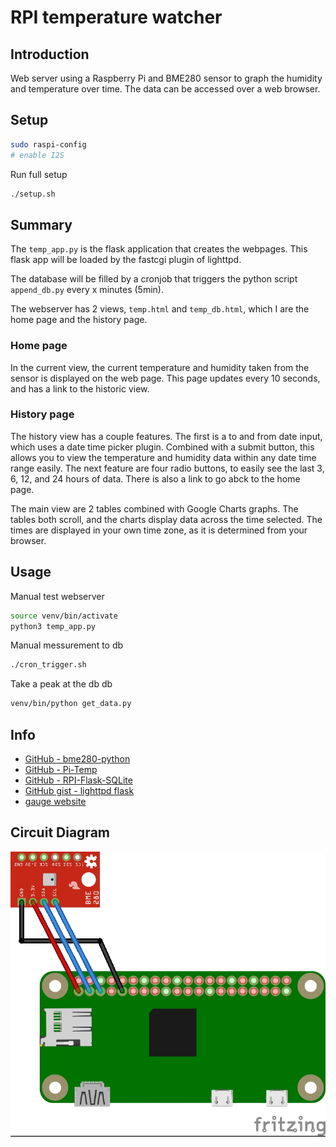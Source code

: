 # RPI temperature watcher

## Introduction
Web server using a Raspberry Pi and BME280 sensor to graph the humidity and temperature over time. The data can be accessed over a web browser.

## Setup
```bash
sudo raspi-config
# enable I2S
```
Run full setup
```bash
./setup.sh
```

## Summary

The `temp_app.py` is the flask application that creates the webpages. This flask app will be loaded by the fastcgi plugin of lighttpd.

The database will be filled by a cronjob that triggers the python script `append_db.py` every x minutes (5min).

The webserver has 2 views, `temp.html` and `temp_db.html`, which I are the home page and the history page.

### Home page

In the current view, the current temperature and humidity taken from the sensor is displayed on the web page. This page updates every 10 seconds, and has a link to the historic view.

### History page

The history view has a couple features. The first is a to and from date input, which uses a date time picker plugin. Combined with a submit button, this allows you to view the temperature and humidity data within any date time range easily. The next feature are four radio buttons, to easily see the last 3, 6, 12, and 24 hours of data. There is also a link to go abck to the home page.

The main view are 2 tables combined with Google Charts graphs. The tables both scroll, and the charts display data across the time selected. The times are displayed in your own time zone, as it is determined from your browser.

## Usage
Manual test webserver
```bash
source venv/bin/activate
python3 temp_app.py
```

Manual messurement to db
```bash
./cron_trigger.sh
```

Take a peak at the db db
```bash
venv/bin/python get_data.py
```

## Info
* [GitHub - bme280-python](https://github.com/pimoroni/bme280-python)
* [GitHub - Pi-Temp](https://github.com/cwalk/Pi-Temp.git)
* [GitHub - RPI-Flask-SQLite](https://github.com/Mjrovai/RPI-Flask-SQLite)
* [GitHub gist - lighttpd flask](https://gist.github.com/brucebot/85b7022f32d640180c482123df0ce658)
* [gauge website](https://ukmesh.org/2020/01/26/raspberry-pi-dht22-temp-sensor-and-web-server)

## Circuit Diagram

![Circuit Diagram](circuit.jpg)
